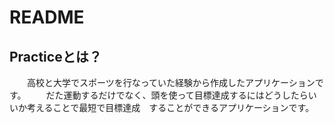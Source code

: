 # README

## Practiceとは？
　　高校と大学でスポーツを行なっていた経験から作成したアプリケーションです。
　　だた運動するだけでなく、頭を使って目標達成するにはどうしたらいいか考えることで最短で目標達成　することができるアプリケーションです。
